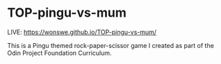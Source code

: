 # TOP-pingu-vs-mum
LIVE: https://wonswe.github.io/TOP-pingu-vs-mum/

This is a Pingu themed rock-paper-scissor game I created as part of the Odin Project Foundation Curriculum.
